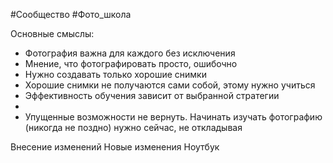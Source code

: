 #Сообщество #Фото_школа 

Основные смыслы:
- Фотография важна для каждого без исключения
- Мнение, что фотографировать просто, ошибочно
- Нужно создавать только хорошие снимки
- Хорошие снимки не получаются сами собой, этому нужно учиться
- Эффективность обучения зависит от выбранной стратегии
- 
- Упущенные возможности не вернуть. Начинать изучать фотографию (никогда не поздно) нужно сейчас, не откладывая

Внесение изменений
Новые изменения
Ноутбук
